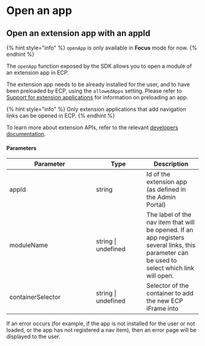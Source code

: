 # Open an app

## Open an extension app with an appId

{% hint style="info" %}
`openApp` is only available in **Focus** mode for now.
{% endhint %}

The `openApp` function exposed by the SDK allows you to open a module of an extension app in ECP.&#x20;

The extension app needs to be already installed for the user, and to have been preloaded by ECP, using the `allowedApps` setting. Please refer to [Support for extension applications](support-for-extension-applications.md) for information on preloading an app.&#x20;

{% hint style="info" %}
Only extension applications that add navigation links can be opened in ECP.
{% endhint %}

To learn more about extension APIs, refer to the relevant [developers documentation](../../ext-apps/overview-of-extension-api/).

#### Parameters

<table><thead><tr><th width="211.33333333333331">Parameter</th><th width="116">Type</th><th>Description</th></tr></thead><tbody><tr><td>appId</td><td>string</td><td>Id of the extension app (as defined in the Admin Portal)</td></tr><tr><td>moduleName</td><td>string | undefined</td><td>The label of the nav item that will be opened. If an app registers several links, this parameter can be used to select which link will open.</td></tr><tr><td>containerSelector</td><td>string | undefined</td><td>Selector of the container to add the new ECP iFrame into</td></tr></tbody></table>

If an error occurs (for example, if the app is not installed for the user or not loaded, or the app has not registered a nav item), then an error page will be displayed to the user.
